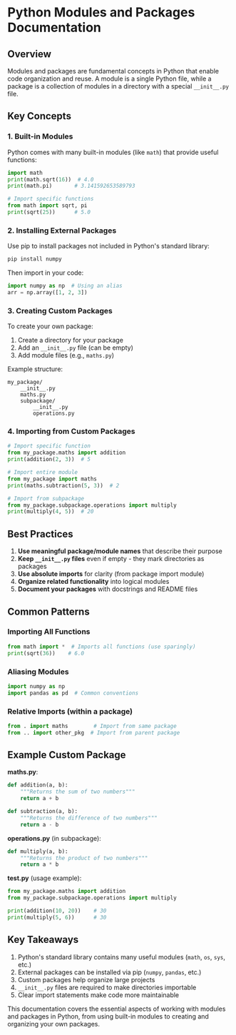 # Python Modules and Packages Documentation

## Overview
Modules and packages are fundamental concepts in Python that enable code organization and reuse. A module is a single Python file, while a package is a collection of modules in a directory with a special `__init__.py` file.

## Key Concepts

### 1. Built-in Modules
Python comes with many built-in modules (like `math`) that provide useful functions:

```python
import math
print(math.sqrt(16))  # 4.0
print(math.pi)       # 3.141592653589793

# Import specific functions
from math import sqrt, pi
print(sqrt(25))      # 5.0
```

### 2. Installing External Packages
Use pip to install packages not included in Python's standard library:

```bash
pip install numpy
```

Then import in your code:
```python
import numpy as np  # Using an alias
arr = np.array([1, 2, 3])
```

### 3. Creating Custom Packages
To create your own package:
1. Create a directory for your package
2. Add an `__init__.py` file (can be empty)
3. Add module files (e.g., `maths.py`)

Example structure:
```
my_package/
    __init__.py
    maths.py
    subpackage/
        __init__.py
        operations.py
```

### 4. Importing from Custom Packages
```python
# Import specific function
from my_package.maths import addition
print(addition(2, 3))  # 5

# Import entire module
from my_package import maths
print(maths.subtraction(5, 3))  # 2

# Import from subpackage
from my_package.subpackage.operations import multiply
print(multiply(4, 5))  # 20
```

## Best Practices

1. **Use meaningful package/module names** that describe their purpose
2. **Keep `__init__.py` files** even if empty - they mark directories as packages
3. **Use absolute imports** for clarity (from package import module)
4. **Organize related functionality** into logical modules
5. **Document your packages** with docstrings and README files

## Common Patterns

### Importing All Functions
```python
from math import *  # Imports all functions (use sparingly)
print(sqrt(36))    # 6.0
```

### Aliasing Modules
```python
import numpy as np
import pandas as pd  # Common conventions
```

### Relative Imports (within a package)
```python
from . import maths        # Import from same package
from .. import other_pkg  # Import from parent package
```

## Example Custom Package

**maths.py**:
```python
def addition(a, b):
    """Returns the sum of two numbers"""
    return a + b

def subtraction(a, b):
    """Returns the difference of two numbers"""
    return a - b
```

**operations.py** (in subpackage):
```python
def multiply(a, b):
    """Returns the product of two numbers"""
    return a * b
```

**test.py** (usage example):
```python
from my_package.maths import addition
from my_package.subpackage.operations import multiply

print(addition(10, 20))    # 30
print(multiply(5, 6))      # 30
```

## Key Takeaways
1. Python's standard library contains many useful modules (`math`, `os`, `sys`, etc.)
2. External packages can be installed via pip (`numpy`, `pandas`, etc.)
3. Custom packages help organize large projects
4. `__init__.py` files are required to make directories importable
5. Clear import statements make code more maintainable

This documentation covers the essential aspects of working with modules and packages in Python, from using built-in modules to creating and organizing your own packages.